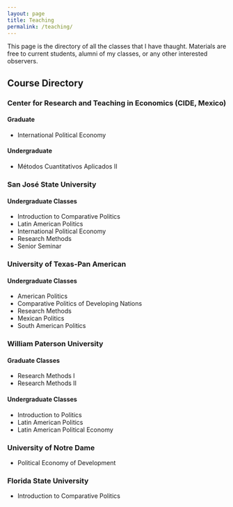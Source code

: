 ```yaml
---
layout: page
title: Teaching
permalink: /teaching/
---
```


This page is the directory of all the classes that I have thaught. Materials are free to current students, alumni of my classes, or any other interested observers.  

## Course Directory

### Center for Research and Teaching in Economics (CIDE, Mexico)

#### Graduate 

- International Political Economy

#### Undergraduate

- Métodos Cuantitativos Aplicados II

### San José State University

#### Undergraduate Classes

- Introduction to Comparative Politics
- Latin American Politics
- International Political Economy 
- Research Methods
- Senior Seminar

### University of Texas-Pan American

#### Undergraduate Classes 

- American Politics
- Comparative Politics of Developing Nations
- Research Methods
- Mexican Politics
- South American Politics

### William Paterson University 

#### Graduate Classes 

- Research Methods I
- Research Methods II

#### Undergraduate Classes 

- Introduction to Politics
- Latin American Politics
- Latin American Political Economy 

### University of Notre Dame 

- Political Economy of Development

### Florida State University 

- Introduction to Comparative Politics 
